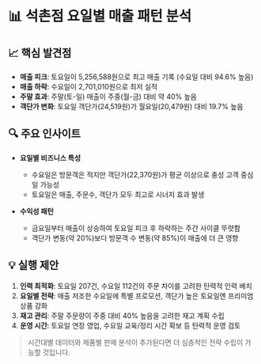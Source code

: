 # 📊 석촌점 요일별 매출 패턴 분석

## 📈 핵심 발견점

* **매출 피크**: 토요일이 5,256,588원으로 최고 매출 기록 (수요일 대비 94.6% 높음)
* **매출 하락**: 수요일이 2,701,010원으로 최저 실적
* **주말 효과**: 주말(토-일) 매출이 주중(월-금) 대비 약 40% 높음
* **객단가 변화**: 토요일 객단가(24,519원)가 월요일(20,479원) 대비 19.7% 높음

## 🔍 주요 인사이트

* **요일별 비즈니스 특성**
  - 수요일은 방문객은 적지만 객단가(22,370원)가 평균 이상으로 충성 고객 중심일 가능성
  - 토요일은 매출, 주문수, 객단가 모두 최고로 시너지 효과 발생

* **수익성 패턴**
  - 금요일부터 매출이 상승하여 토요일 피크 후 하락하는 주간 사이클 뚜렷함
  - 객단가 변동(약 20%)보다 방문객 수 변동(약 85%)이 매출에 더 큰 영향

## 💡 실행 제안

1. **인력 최적화**: 토요일 207건, 수요일 112건의 주문 차이를 고려한 탄력적 인력 배치
2. **요일별 전략**: 매출 저조한 수요일에 특별 프로모션, 객단가 높은 토요일엔 프리미엄 상품 강화
3. **재고 관리**: 주말 주문량이 주중 대비 40% 높음을 고려한 재고 계획 수립
4. **운영 시간**: 토요일 연장 영업, 수요일 교육/정리 시간 확보 등 탄력적 운영 검토

> 시간대별 데이터와 제품별 판매 분석이 추가된다면 더 심층적인 전략 수립이 가능할 것입니다.